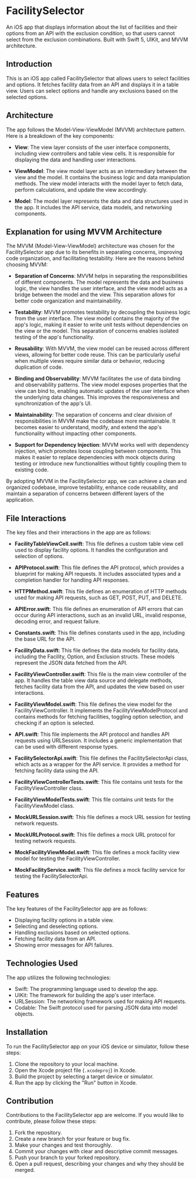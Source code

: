 # FacilitySelector
An iOS app that displays information about the list of facilities and their options from an API with the exclusion condition, so that users cannot select from the exclusion combinations. Built with Swift 5, UIKit, and MVVM architecture.

## Introduction

This is an iOS app called FacilitySelector that allows users to select facilities and options. It fetches facility data from an API and displays it in a table view. Users can select options and handle any exclusions based on the selected options.

## Architecture

The app follows the Model-View-ViewModel (MVVM) architecture pattern. Here is a breakdown of the key components:

- **View**: The view layer consists of the user interface components, including view controllers and table view cells. It is responsible for displaying the data and handling user interactions.

- **ViewModel**: The view model layer acts as an intermediary between the view and the model. It contains the business logic and data manipulation methods. The view model interacts with the model layer to fetch data, perform calculations, and update the view accordingly.

- **Model**: The model layer represents the data and data structures used in the app. It includes the API service, data models, and networking components.



## Explanation for using MVVM Architecture

The MVVM (Model-View-ViewModel) architecture was chosen for the FacilitySelector app due to its benefits in separating concerns, improving code organization, and facilitating testability. Here are the reasons behind choosing MVVM:

- **Separation of Concerns**: MVVM helps in separating the responsibilities of different components. The model represents the data and business logic, the view handles the user interface, and the view model acts as a bridge between the model and the view. This separation allows for better code organization and maintainability.

- **Testability**: MVVM promotes testability by decoupling the business logic from the user interface. The view model contains the majority of the app's logic, making it easier to write unit tests without dependencies on the view or the model. This separation of concerns enables isolated testing of the app's functionality.

- **Reusability**: With MVVM, the view model can be reused across different views, allowing for better code reuse. This can be particularly useful when multiple views require similar data or behavior, reducing duplication of code.

- **Binding and Observability**: MVVM facilitates the use of data binding and observability patterns. The view model exposes properties that the view can bind to, enabling automatic updates of the user interface when the underlying data changes. This improves the responsiveness and synchronization of the app's UI.

- **Maintainability**: The separation of concerns and clear division of responsibilities in MVVM make the codebase more maintainable. It becomes easier to understand, modify, and extend the app's functionality without impacting other components.

- **Support for Dependency Injection**: MVVM works well with dependency injection, which promotes loose coupling between components. This makes it easier to replace dependencies with mock objects during testing or introduce new functionalities without tightly coupling them to existing code.

By adopting MVVM in the FacilitySelector app, we can achieve a clean and organized codebase, improve testability, enhance code reusability, and maintain a separation of concerns between different layers of the application.



## File Interactions

The key files and their interactions in the app are as follows:

- **FacilityTableViewCell.swift**: This file defines a custom table view cell used to display facility options. It handles the configuration and selection of options.

- **APIProtocol.swift**: This file defines the API protocol, which provides a blueprint for making API requests. It includes associated types and a completion handler for handling API responses.

- **HTTPMethod.swift**: This file defines an enumeration of HTTP methods used for making API requests, such as GET, POST, PUT, and DELETE.

- **APIError.swift**: This file defines an enumeration of API errors that can occur during API interactions, such as an invalid URL, invalid response, decoding error, and request failure.

- **Constants.swift**: This file defines constants used in the app, including the base URL for the API.

- **FacilityData.swift**: This file defines the data models for facility data, including the Facility, Option, and Exclusion structs. These models represent the JSON data fetched from the API.

- **FacilityViewController.swift**: This file is the main view controller of the app. It handles the table view data source and delegate methods, fetches facility data from the API, and updates the view based on user interactions.

- **FacilityViewModel.swift**: This file defines the view model for the FacilityViewController. It implements the FacilityViewModelProtocol and contains methods for fetching facilities, toggling option selection, and checking if an option is selected.

- **API.swift**: This file implements the API protocol and handles API requests using URLSession. It includes a generic implementation that can be used with different response types.

- **FacilitySelectorApi.swift**: This file defines the FacilitySelectorApi class, which acts as a wrapper for the API service. It provides a method for fetching facility data using the API.

- **FacilityViewControllerTests.swift**: This file contains unit tests for the FacilityViewController class.

- **FacilityViewModelTests.swift**: This file contains unit tests for the FacilityViewModel class.

- **MockURLSession.swift**: This file defines a mock URL session for testing network requests.

- **MockURLProtocol.swift**: This file defines a mock URL protocol for testing network requests.

- **MockFacilityViewModel.swift**: This file defines a mock facility view model for testing the FacilityViewController.

- **MockFacilityService.swift**: This file defines a mock facility service for testing the FacilitySelectorApi.


## Features

The key features of the FacilitySelector app are as follows:

- Displaying facility options in a table view.
- Selecting and deselecting options.
- Handling exclusions based on selected options.
- Fetching facility data from an API.
- Showing error messages for API failures.

## Technologies Used

The app utilizes the following technologies:

- Swift: The programming language used to develop the app.
- UIKit: The framework for building the app's user interface.
- URLSession: The networking framework used for making API requests.
- Codable: The Swift protocol used for parsing JSON data into model objects.

## Installation

To run the FacilitySelector app on your iOS device or simulator, follow these steps:

1. Clone the repository to your local machine.
2. Open the Xcode project file (`.xcodeproj`) in Xcode.
3. Build the project by selecting a target device or simulator.
4. Run the app by clicking the "Run" button in Xcode.

## Contribution

Contributions to the FacilitySelector app are welcome. If you would like to contribute, please follow these steps:

1. Fork the repository.
2. Create a new branch for your feature or bug fix.
3. Make your changes and test thoroughly.
4. Commit your changes with clear and descriptive commit messages.
5. Push your branch to your forked repository.
6. Open a pull request, describing your changes and why they should be merged.

